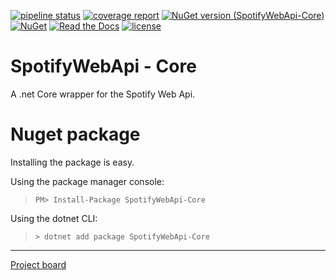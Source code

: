 [![pipeline status](https://gitlab.com/pimmerks/SpotifyWebApi/badges/master/pipeline.svg)](https://gitlab.com/pimmerks/SpotifyWebApi/commits/master) 
[![coverage report](https://gitlab.com/pimmerks/SpotifyWebApi/badges/master/coverage.svg)](https://gitlab.com/pimmerks/SpotifyWebApi/commits/master) 
[![NuGet version (SpotifyWebApi-Core)](https://img.shields.io/nuget/v/SpotifyWebApi-Core.svg)](https://www.nuget.org/packages/SpotifyWebApi-Core/) 
[![NuGet](https://img.shields.io/nuget/dt/SpotifyWebApi-Core.svg)](https://www.nuget.org/packages/SpotifyWebApi-Core/) 
[![Read the Docs](https://img.shields.io/readthedocs/pip.svg)](https://pimmerks.github.io/SpotifyWebApi/) 
[![license](https://img.shields.io/github/license/mashape/apistatus.svg)](https://github.com/pimmerks/SpotifyWebApi/blob/master/LICENSE) 


# SpotifyWebApi - Core
A .net Core wrapper for the Spotify Web Api.

# Nuget package
Installing the package is easy.

Using the package manager console:
> `PM> Install-Package SpotifyWebApi-Core`


Using the dotnet CLI:
> `> dotnet add package SpotifyWebApi-Core`


___
[Project board](https://github.com/pimmerks/SpotifyWebApi/projects/1)
